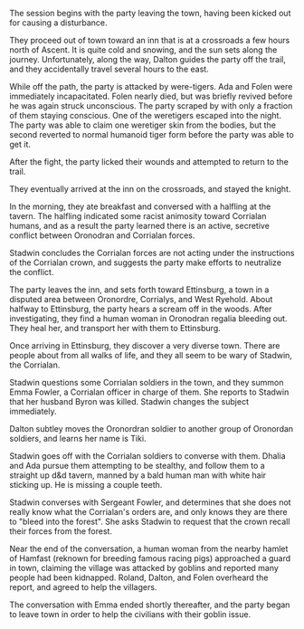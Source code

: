 <!-- TITLE: 2018-11-26 -->
<!-- SUBTITLE: The session of 2018-11-26 Earth, 3789-08-?? Ulpha -->

The session begins with the party leaving the town, having been kicked out for causing a disturbance.

They proceed out of town toward an inn that is at a crossroads a few hours north of Ascent. It is quite cold and snowing, and the sun sets along the journey. Unfortunately, along the way, Dalton guides the party off the trail, and they accidentally travel several hours to the east.

While off the path, the party is attacked by were-tigers. Ada and Folen were immediately incapacitated. Folen nearly died, but was briefly revived before he was again struck unconscious. The party scraped by with only a fraction of them staying conscious. One of the weretigers escaped into the night. The party was able to claim one weretiger skin from the bodies, but the second reverted to normal humanoid tiger form before the party was able to get it.

After the fight, the party licked their wounds and attempted to return to the trail.

They eventually arrived at the inn on the crossroads, and stayed the knight.

In the morning, they ate breakfast and conversed with a halfling at the tavern. The halfling indicated some racist animosity toward Corrialan humans, and as a result the party learned there is an active, secretive conflict between Oronodran and Corrialan forces.

Stadwin concludes the Corrialan forces are not acting under the instructions of the Corrialan crown, and suggests the party make efforts to neutralize the conflict.

The party leaves the inn, and sets forth toward Ettinsburg, a town in a disputed area between Oronordre, Corrialys, and West Ryehold. About halfway to Ettinsburg, the party hears a scream off in the woods. After investigating, they find a human woman in Oronodran regalia bleeding out. They heal her, and transport her with them to Ettinsburg.

Once arriving in Ettinsburg, they discover a very diverse town. There are people about from all walks of life, and they all seem to be wary of Stadwin, the Corrialan.

Stadwin questions some Corrialan soldiers in the town, and they summon Emma Fowler, a Corrialan officer in charge of them. She reports to Stadwin that her husband Byron was killed. Stadwin changes the subject immediately.

Dalton subtley moves the Oronordran soldier to another group of Oronordan soldiers, and learns her name is Tiki.

Stadwin goes off with the Corrialan soldiers to converse with them. Dhalia and Ada pursue them attempting to be stealthy, and follow them to a straight up d&d tavern, manned by a bald human man with white hair sticking up. He is missing a couple teeth.

Stadwin converses with Sergeant Fowler, and determines that she does not really know what the Corrialan's orders are, and only knows they are there to "bleed into the forest". She asks Stadwin to request that the crown recall their forces from the forest.

Near the end of the conversation, a human woman from the nearby hamlet of Hamfast (reknown for breeding famous racing pigs) approached a guard in town, claiming the village was attacked by goblins and reported many people had been kidnapped. Roland, Dalton, and Folen overheard the report, and agreed to help the villagers.

The conversation with Emma ended shortly thereafter, and the party began to leave town in order to help the civilians with their goblin issue.